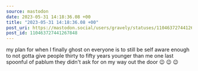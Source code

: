 ```yaml
---
source: mastodon
date: 2023-05-31 14:18:36.08 +00
title: "2023-05-31 14:18:36.08 +00"
post_uri: https://mastodon.social/users/gravely/statuses/110463727441267848
post_id: 110463727441267848
---
```

my plan for when I finally ghost on everyone is to still be self aware enough to not gotta give people thirty to fifty years younger than me one last spoonful of pablum they didn't ask for on my way out the door 😉 😉 😉


